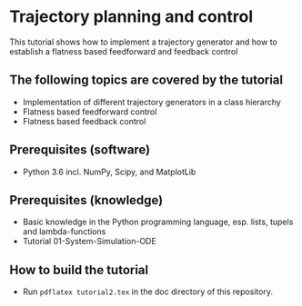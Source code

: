 # Trajectory planning and control
This tutorial shows how to implement a trajectory generator and how to establish a flatness
based feedforward and feedback control

## The following topics are covered by the tutorial
- Implementation of different trajectory generators in a class hierarchy
- Flatness based feedforward control
- Flatness based feedback control

## Prerequisites (software)
- Python 3.6 incl. NumPy, Scipy, and MatplotLib

## Prerequisites (knowledge)
- Basic knowledge in the Python programming language, esp. lists, tupels and lambda-functions
- Tutorial 01-System-Simulation-ODE

## How to build the tutorial
- Run `pdflatex tutorial2.tex` in the doc directory of this repository.
